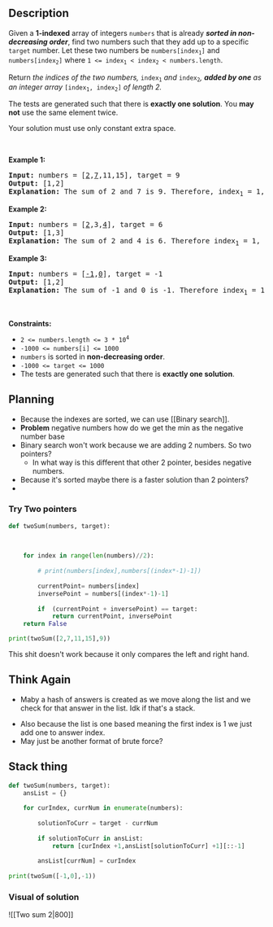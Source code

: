## Description
<div class="px-5 pt-4"><div class="_1l1MA" data-track-load="qd_description_content"><p>Given a <strong>1-indexed</strong> array of integers <code>numbers</code> that is already <strong><em>sorted in non-decreasing order</em></strong>, find two numbers such that they add up to a specific <code>target</code> number. Let these two numbers be <code>numbers[index<sub>1</sub>]</code> and <code>numbers[index<sub>2</sub>]</code> where <code>1 &lt;= index<sub>1</sub> &lt; index<sub>2</sub> &lt;&nbsp;numbers.length</code>.</p>

<p>Return<em> the indices of the two numbers, </em><code>index<sub>1</sub></code><em> and </em><code>index<sub>2</sub></code><em>, <strong>added by one</strong> as an integer array </em><code>[index<sub>1</sub>, index<sub>2</sub>]</code><em> of length 2.</em></p>

<p>The tests are generated such that there is <strong>exactly one solution</strong>. You <strong>may not</strong> use the same element twice.</p>

<p>Your solution must use only constant extra space.</p>

<p>&nbsp;</p>
<p><strong class="example">Example 1:</strong></p>

<pre><strong>Input:</strong> numbers = [<u>2</u>,<u>7</u>,11,15], target = 9
<strong>Output:</strong> [1,2]
<strong>Explanation:</strong> The sum of 2 and 7 is 9. Therefore, index<sub>1</sub> = 1, index<sub>2</sub> = 2. We return [1, 2].
</pre>

<p><strong class="example">Example 2:</strong></p>

<pre><strong>Input:</strong> numbers = [<u>2</u>,3,<u>4</u>], target = 6
<strong>Output:</strong> [1,3]
<strong>Explanation:</strong> The sum of 2 and 4 is 6. Therefore index<sub>1</sub> = 1, index<sub>2</sub> = 3. We return [1, 3].
</pre>

<p><strong class="example">Example 3:</strong></p>

<pre><strong>Input:</strong> numbers = [<u>-1</u>,<u>0</u>], target = -1
<strong>Output:</strong> [1,2]
<strong>Explanation:</strong> The sum of -1 and 0 is -1. Therefore index<sub>1</sub> = 1, index<sub>2</sub> = 2. We return [1, 2].
</pre>

<p>&nbsp;</p>
<p><strong>Constraints:</strong></p>

<ul>
	<li><code>2 &lt;= numbers.length &lt;= 3 * 10<sup>4</sup></code></li>
	<li><code>-1000 &lt;= numbers[i] &lt;= 1000</code></li>
	<li><code>numbers</code> is sorted in <strong>non-decreasing order</strong>.</li>
	<li><code>-1000 &lt;= target &lt;= 1000</code></li>
	<li>The tests are generated such that there is <strong>exactly one solution</strong>.</li>
</ul>
</div></div>


## Planning

* Because the indexes are sorted, we can use [[Binary search]].
* **Problem** negative numbers how do we get the min as the negative number base 
* Binary search won't work because we are adding 2 numbers. So two pointers?
	* In what way is this different that other 2 pointer, besides negative numbers.
*  Because it's sorted maybe there is a faster solution than 2 pointers?
* 
### Try Two pointers
```python
def twoSum(numbers, target):

    
    
    for index in range(len(numbers)//2):
        
        # print(numbers[index],numbers[(index*-1)-1])
        
        currentPoint= numbers[index]
        inversePoint = numbers[(index*-1)-1]
        
        if  (currentPoint + inversePoint) == target:
            return currentPoint, inversePoint
    return False

print(twoSum([2,7,11,15],9))         

```
This shit doesn't work because it only compares the left and right hand.

## Think Again 
- Maby a hash of answers is created as we move along the list and we check for that answer in the list. Idk if that's a stack.
* Also because the list is one based meaning the first index is 1 we just add one to answer index.
* May just be another format of brute force?
## Stack thing 
```python
def twoSum(numbers, target):
    ansList = {}
    
    for curIndex, currNum in enumerate(numbers):
        
        solutionToCurr = target - currNum
        
        if solutionToCurr in ansList:
            return [curIndex +1,ansList[solutionToCurr] +1][::-1]
        
        ansList[currNum] = curIndex
    
print(twoSum([-1,0],-1))
```
### Visual of solution 
![[Two sum 2|800]]
